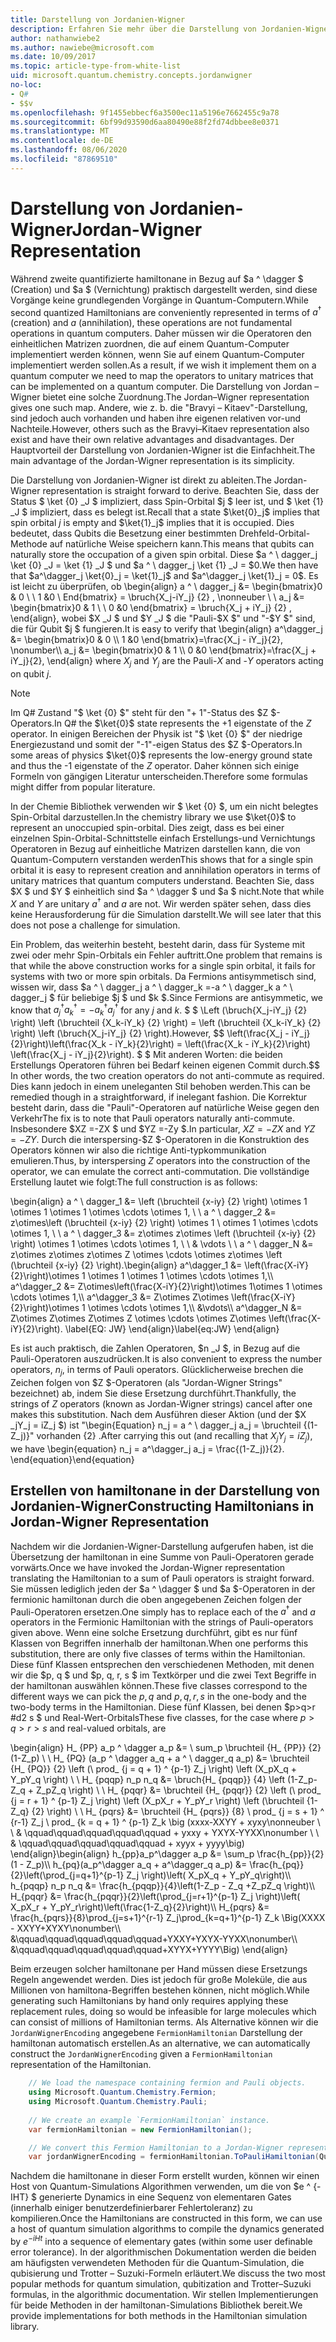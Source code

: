 ```yaml
---
title: Darstellung von Jordanien-Wigner
description: Erfahren Sie mehr über die Darstellung von Jordanien-Wigner, bei der hamiltona-Operatoren einheitlichen Matrizen zugeordnet werden, die auf einem Quantum-Computer leichter implementiert werden können.
author: nathanwiebe2
ms.author: nawiebe@microsoft.com
ms.date: 10/09/2017
ms.topic: article-type-from-white-list
uid: microsoft.quantum.chemistry.concepts.jordanwigner
no-loc:
- Q#
- $$v
ms.openlocfilehash: 9f1455ebbecf6a3500ec11a5196e7662455c9a78
ms.sourcegitcommit: 6bf99d93590d6aa80490e88f2fd74dbbee8e0371
ms.translationtype: MT
ms.contentlocale: de-DE
ms.lasthandoff: 08/06/2020
ms.locfileid: "87869510"
---
```

# <a name="jordan-wigner-representation"></a><span data-ttu-id="0dbfd-103">Darstellung von Jordanien-Wigner</span><span class="sxs-lookup"><span data-stu-id="0dbfd-103">Jordan-Wigner Representation</span></span>

<span data-ttu-id="0dbfd-104">Während zweite quantifizierte hamiltonane in Bezug auf $a ^ \dagger $ (Creation) und $a $ (Vernichtung) praktisch dargestellt werden, sind diese Vorgänge keine grundlegenden Vorgänge in Quantum-Computern.</span><span class="sxs-lookup"><span data-stu-id="0dbfd-104">While second quantized Hamiltonians are conveniently represented in terms of $a^\dagger$ (creation) and $a$ (annihilation), these operations are not fundamental operations in quantum computers.</span></span>
<span data-ttu-id="0dbfd-105">Daher müssen wir die Operatoren den einheitlichen Matrizen zuordnen, die auf einem Quantum-Computer implementiert werden können, wenn Sie auf einem Quantum-Computer implementiert werden sollen.</span><span class="sxs-lookup"><span data-stu-id="0dbfd-105">As a result, if we wish it implement them on a quantum computer we need to map the operators to unitary matrices that can be implemented on a quantum computer.</span></span>
<span data-ttu-id="0dbfd-106">Die Darstellung von Jordan – Wigner bietet eine solche Zuordnung.</span><span class="sxs-lookup"><span data-stu-id="0dbfd-106">The Jordan–Wigner representation gives one such map.</span></span>
<span data-ttu-id="0dbfd-107">Andere, wie z. b. die "Bravyi – Kitaev"-Darstellung, sind jedoch auch vorhanden und haben ihre eigenen relativen vor-und Nachteile.</span><span class="sxs-lookup"><span data-stu-id="0dbfd-107">However, others such as the Bravyi–Kitaev representation also exist and have their own relative advantages and disadvantages.</span></span>
<span data-ttu-id="0dbfd-108">Der Hauptvorteil der Darstellung von Jordanien-Wigner ist die Einfachheit.</span><span class="sxs-lookup"><span data-stu-id="0dbfd-108">The main advantage of the Jordan-Wigner representation is its simplicity.</span></span>

<span data-ttu-id="0dbfd-109">Die Darstellung von Jordanien-Wigner ist direkt zu ableiten.</span><span class="sxs-lookup"><span data-stu-id="0dbfd-109">The Jordan-Wigner representation is straight forward to derive.</span></span>
<span data-ttu-id="0dbfd-110">Beachten Sie, dass der Status $ \ket {0} _J $ impliziert, dass Spin-Orbital $j $ leer ist, und $ \ket {1} _J $ impliziert, dass es belegt ist.</span><span class="sxs-lookup"><span data-stu-id="0dbfd-110">Recall that a state $\ket{0}_j$ implies that spin orbital $j$ is empty and $\ket{1}_j$ implies that it is occupied.</span></span>
<span data-ttu-id="0dbfd-111">Dies bedeutet, dass Qubits die Besetzung einer bestimmten Drehfeld-Orbital-Methode auf natürliche Weise speichern kann.</span><span class="sxs-lookup"><span data-stu-id="0dbfd-111">This means that qubits can naturally store the occupation of a given spin orbital.</span></span>
<span data-ttu-id="0dbfd-112">Diese $a ^ \ dagger_j \ket {0} _J = \ket {1} _J $ und $a ^ \ dagger_j \ket {1} _J = $0.</span><span class="sxs-lookup"><span data-stu-id="0dbfd-112">We then have that $a^\dagger_j \ket{0}_j = \ket{1}_j$ and $a^\dagger_j \ket{1}_j = 0$.</span></span>
<span data-ttu-id="0dbfd-113">Es ist leicht zu überprüfen, ob \begin{align} a ^ \ dagger_j &= \begin{bmatrix}0 & 0 \\ \ 1 &0 \ End{bmatrix} = \bruch{X_j-iY_j} {2} , \nonneuber \\ \\ a_j &= \begin{bmatrix}0 & 1 \\ \ 0 &0 \end{bmatrix} = \bruch{X_j + iY_j} {2} , \end{align}, wobei $X _J $ und $Y _J $ die "Pauli-$X $" und "-$Y $" sind, die für Qubit $j $ fungieren.</span><span class="sxs-lookup"><span data-stu-id="0dbfd-113">It is easy to verify that \begin{align} a^\dagger_j &= \begin{bmatrix}0 & 0 \\\ 1 &0 \end{bmatrix}=\frac{X_j - iY_j}{2}, \nonumber\\\\ a_j &= \begin{bmatrix}0 & 1 \\\ 0 &0 \end{bmatrix}=\frac{X_j + iY_j}{2}, \end{align} where $X_j$ and $Y_j$ are the Pauli-$X$ and -$Y$ operators acting on qubit $j$.</span></span>

>[!NOTE]
> <span data-ttu-id="0dbfd-114">Im Q# Zustand "$ \ket {0} $" steht für den "+ 1"-Status des $Z $-Operators.</span><span class="sxs-lookup"><span data-stu-id="0dbfd-114">In Q# the $\ket{0}$ state represents the +1 eigenstate of the $Z$ operator.</span></span> <span data-ttu-id="0dbfd-115">In einigen Bereichen der Physik ist "$ \ket {0} $" der niedrige Energiezustand und somit der "-1"-eigen Status des $Z $-Operators.</span><span class="sxs-lookup"><span data-stu-id="0dbfd-115">In some areas of physics $\ket{0}$ represents the low-energy ground state and thus the -1 eigenstate of the $Z$ operator.</span></span> <span data-ttu-id="0dbfd-116">Daher können sich einige Formeln von gängigen Literatur unterscheiden.</span><span class="sxs-lookup"><span data-stu-id="0dbfd-116">Therefore some formulas might differ from popular literature.</span></span>

<span data-ttu-id="0dbfd-117">In der Chemie Bibliothek verwenden wir $ \ket {0} $, um ein nicht belegtes Spin-Orbital darzustellen.</span><span class="sxs-lookup"><span data-stu-id="0dbfd-117">In the chemistry library we use $\ket{0}$ to represent an unoccupied spin-orbital.</span></span>
<span data-ttu-id="0dbfd-118">Dies zeigt, dass es bei einer einzelnen Spin-Orbital-Schnittstelle einfach Erstellungs-und Vernichtungs Operatoren in Bezug auf einheitliche Matrizen darstellen kann, die von Quantum-Computern verstanden werden</span><span class="sxs-lookup"><span data-stu-id="0dbfd-118">This shows that for a single spin orbital it is easy to represent creation and annihilation operators in terms of unitary matrices that quantum computers understand.</span></span>
<span data-ttu-id="0dbfd-119">Beachten Sie, dass $X $ und $Y $ einheitlich sind $a ^ \dagger $ und $a $ nicht.</span><span class="sxs-lookup"><span data-stu-id="0dbfd-119">Note that while $X$ and $Y$ are unitary $a^\dagger$ and $a$ are not.</span></span>
<span data-ttu-id="0dbfd-120">Wir werden später sehen, dass dies keine Herausforderung für die Simulation darstellt.</span><span class="sxs-lookup"><span data-stu-id="0dbfd-120">We will see later that this does not pose a challenge for simulation.</span></span>

<span data-ttu-id="0dbfd-121">Ein Problem, das weiterhin besteht, besteht darin, dass für Systeme mit zwei oder mehr Spin-Orbitals ein Fehler auftritt.</span><span class="sxs-lookup"><span data-stu-id="0dbfd-121">One problem that remains is that while the above construction works for a single spin orbital, it fails for systems with two or more spin orbitals.</span></span>
<span data-ttu-id="0dbfd-122">Da Fermions antisymmetisch sind, wissen wir, dass $a ^ \ dagger_j a ^ \ dagger_k =-a ^ \ dagger_k a ^ \ dagger_j $ für beliebige $j $ und $k $.</span><span class="sxs-lookup"><span data-stu-id="0dbfd-122">Since Fermions are antisymmetic, we know that $a^\dagger_j a^\dagger_k = - a^\dagger_k a^\dagger_j$ for any $j$ and $k$.</span></span>
<span data-ttu-id="0dbfd-123">$ $ \Left (\bruch{X_j-iY_j} {2} \right) \left (\bruchteil {X_k-iY_k} {2} \right) = \left (\bruchteil {X_k-iY_k} {2} \right) \left (\bruch{X_j-iY_j} {2} \right).</span><span class="sxs-lookup"><span data-stu-id="0dbfd-123">However, $$ \left(\frac{X_j - iY_j}{2}\right)\left(\frac{X_k - iY_k}{2}\right) = \left(\frac{X_k - iY_k}{2}\right) \left(\frac{X_j - iY_j}{2}\right).</span></span>
<span data-ttu-id="0dbfd-124">$ $ Mit anderen Worten: die beiden Erstellungs Operatoren führen bei Bedarf keinen eigenen Commit durch.</span><span class="sxs-lookup"><span data-stu-id="0dbfd-124">$$ In other words, the two creation operators do not anti-commute as required.</span></span>
<span data-ttu-id="0dbfd-125">Dies kann jedoch in einem uneleganten Stil behoben werden.</span><span class="sxs-lookup"><span data-stu-id="0dbfd-125">This can be remedied though in a straightforward, if inelegant fashion.</span></span>
<span data-ttu-id="0dbfd-126">Die Korrektur besteht darin, dass die "Pauli"-Operatoren auf natürliche Weise gegen den Verkehr</span><span class="sxs-lookup"><span data-stu-id="0dbfd-126">The fix is to note that Pauli operators naturally anti-commute.</span></span>
<span data-ttu-id="0dbfd-127">Insbesondere $XZ =-ZX $ und $YZ =-Zy $.</span><span class="sxs-lookup"><span data-stu-id="0dbfd-127">In particular, $XZ = -ZX$ and $YZ=-ZY$.</span></span>
<span data-ttu-id="0dbfd-128">Durch die interspersing-$Z $-Operatoren in die Konstruktion des Operators können wir also die richtige Anti-typkommunikation emulieren.</span><span class="sxs-lookup"><span data-stu-id="0dbfd-128">Thus, by interspersing $Z$ operators into the construction of the operator, we can emulate the correct anti-commutation.</span></span>
<span data-ttu-id="0dbfd-129">Die vollständige Erstellung lautet wie folgt:</span><span class="sxs-lookup"><span data-stu-id="0dbfd-129">The full construction is as follows:</span></span> 

<span data-ttu-id="0dbfd-130">\begin{align} a ^ \ dagger_1 &= \left (\bruchteil {x-iy} {2} \right) \otimes 1 \otimes 1 \otimes 1 \otimes \cdots \otimes 1, \\ \\ a ^ \ dagger_2 &= z\otimes\left (\bruchteil {x-iy} {2} \right) \otimes 1 \ otimes 1 \otimes \cdots \otimes 1, \\ \\ a ^ \ dagger_3 &= z\otimes z\otimes \left (\bruchteil {x-iy} {2} \right) \otimes 1 \otimes \cdots \otimes 1, \\ \\ & \vdots \\ \\ a ^ \ dagger_N &= z\otimes z\otimes z\otimes Z \otimes \cdots \otimes z\otimes \left (\bruchteil {x-iy} {2} \right).</span><span class="sxs-lookup"><span data-stu-id="0dbfd-130">\begin{align} a^\dagger_1 &= \left(\frac{X-iY}{2}\right)\otimes 1 \otimes 1 \otimes 1 \otimes \cdots \otimes 1,\\\\ a^\dagger_2 &= Z\otimes\left(\frac{X-iY}{2}\right)\otimes 1\otimes 1 \otimes \cdots \otimes 1,\\\\ a^\dagger_3 &= Z\otimes Z\otimes \left(\frac{X-iY}{2}\right)\otimes 1 \otimes \cdots \otimes 1,\\\\ &\vdots\\\\ a^\dagger_N &= Z\otimes Z\otimes Z\otimes Z \otimes \cdots \otimes Z\otimes \left(\frac{X-iY}{2}\right).</span></span> <span data-ttu-id="0dbfd-131">\label{EQ: JW} \end{align}</span><span class="sxs-lookup"><span data-stu-id="0dbfd-131">\label{eq:JW} \end{align}</span></span>

<span data-ttu-id="0dbfd-132">Es ist auch praktisch, die Zahlen Operatoren, $n _J $, in Bezug auf die Pauli-Operatoren auszudrücken.</span><span class="sxs-lookup"><span data-stu-id="0dbfd-132">It is also convenient to express the number operators, $n_j$, in terms of Pauli operators.</span></span>
<span data-ttu-id="0dbfd-133">Glücklicherweise brechen die Zeichen folgen von $Z $-Operatoren (als "Jordan-Wigner Strings" bezeichnet) ab, indem Sie diese Ersetzung durchführt.</span><span class="sxs-lookup"><span data-stu-id="0dbfd-133">Thankfully, the strings of $Z$ operators (known as Jordan-Wigner strings) cancel after one makes this substitution.</span></span>
<span data-ttu-id="0dbfd-134">Nach dem Ausführen dieser Aktion (und der $X _jY_j = iZ_j $) ist "\begin{Equation} n_j = a ^ \ dagger_j a_j = \bruchteil {(1-Z_j)}" vorhanden {2} .</span><span class="sxs-lookup"><span data-stu-id="0dbfd-134">After carrying this out (and recalling that $X_jY_j=iZ_j$), we have \begin{equation} n_j = a^\dagger_j a_j = \frac{(1-Z_j)}{2}.</span></span>
<span data-ttu-id="0dbfd-135">\end{equation}</span><span class="sxs-lookup"><span data-stu-id="0dbfd-135">\end{equation}</span></span>


## <a name="constructing-hamiltonians-in-jordan-wigner-representation"></a><span data-ttu-id="0dbfd-136">Erstellen von hamiltonane in der Darstellung von Jordanien-Wigner</span><span class="sxs-lookup"><span data-stu-id="0dbfd-136">Constructing Hamiltonians in Jordan-Wigner Representation</span></span>

<span data-ttu-id="0dbfd-137">Nachdem wir die Jordanien-Wigner-Darstellung aufgerufen haben, ist die Übersetzung der hamiltonan in eine Summe von Pauli-Operatoren gerade vorwärts.</span><span class="sxs-lookup"><span data-stu-id="0dbfd-137">Once we have invoked the Jordan-Wigner representation translating the Hamiltonian to a sum of Pauli operators is straight forward.</span></span>
<span data-ttu-id="0dbfd-138">Sie müssen lediglich jeden der $a ^ \dagger $ und $a $-Operatoren in der fermionic hamiltonan durch die oben angegebenen Zeichen folgen der Pauli-Operatoren ersetzen.</span><span class="sxs-lookup"><span data-stu-id="0dbfd-138">One simply has to replace each of the $a^\dagger$ and $a$ operators in the Fermionic Hamiltonian with the strings of Pauli-operators given above.</span></span>
<span data-ttu-id="0dbfd-139">Wenn eine solche Ersetzung durchführt, gibt es nur fünf Klassen von Begriffen innerhalb der hamiltonan.</span><span class="sxs-lookup"><span data-stu-id="0dbfd-139">When one performs this substitution, there are only five classes of terms within the Hamiltonian.</span></span>
<span data-ttu-id="0dbfd-140">Diese fünf Klassen entsprechen den verschiedenen Methoden, mit denen wir die $p, q $ und $p, q, r, s $ im Textkörper und die zwei Text Begriffe in der hamiltonan auswählen können.</span><span class="sxs-lookup"><span data-stu-id="0dbfd-140">These five classes correspond to the different ways we can pick the $p,q$ and $p,q,r,s$ in the one-body and the two-body terms in the Hamiltonian.</span></span>
<span data-ttu-id="0dbfd-141">Diese fünf Klassen, bei denen $p>q>r #d2 s $ und Real-Wert-Orbitals</span><span class="sxs-lookup"><span data-stu-id="0dbfd-141">These five classes, for the case where $p>q>r>s$ and real-valued orbitals, are</span></span>

<span data-ttu-id="0dbfd-142">\begin{align} H_ {PP} a_p ^ \dagger a_p &= \ sum_p \bruchteil {H_ {PP}} {2} (1-Z_p) \\ \\ H_ {PQ} (a_p ^ \dagger a_q + a ^ \ dagger_q a_p) &= \bruchteil {H_ {PQ}} {2} \left (\ prod_ {j = q + 1} ^ {p-1} Z_j \right) \left (X_pX_q + Y_pY_q \right) \\ \\ H_ {pqqp} n_p n_q &= \bruch{H_ {pqqp}} {4} \left (1-Z_p-Z_q + Z_pZ_q \right) \\ \\ H_ {pqqr} &= \bruchteil {H_ {pqqr}} {2} \left (\ prod_ {j = r + 1} ^ {p-1} Z_j \right) \left (X_pX_r + Y_pY_r \right) \left (\bruchteil {1-Z_q} {2} \right) \\ \\ H_ {pqrs} &= \bruchteil {H_ {pqrs}} {8} \ prod_ {j = s + 1} ^ {r-1} Z_j \ prod_ {k = q + 1} ^ {p-1} Z_k \big (xxxx-XXYY + xyxy\nonneuber \\ \\ & \qquad\qquad\qquad\qquad\qquad + yxxy + YXYX-YYXX\nonumber \\ \\ & \qquad\qquad\qquad\qquad\qquad + xyyx + yyyy\big) \end{align}</span><span class="sxs-lookup"><span data-stu-id="0dbfd-142">\begin{align} h_{pp}a_p^\dagger a_p &= \sum_p \frac{h_{pp}}{2}(1 - Z_p)\\\\ h_{pq}(a_p^\dagger a_q + a^\dagger_q a_p) &= \frac{h_{pq}}{2}\left(\prod_{j=q+1}^{p-1} Z_j \right)\left( X_pX_q + Y_pY_q\right)\\\\ h_{pqqp} n_p n_q &=  \frac{h_{pqqp}}{4}\left(1-Z_p - Z_q +Z_pZ_q \right)\\\\ H_{pqqr} &= \frac{h_{pqqr}}{2}\left(\prod_{j=r+1}^{p-1} Z_j \right)\left( X_pX_r + Y_pY_r\right)\left(\frac{1-Z_q}{2}\right)\\\\ H_{pqrs} &= \frac{h_{pqrs}}{8}\prod_{j=s+1}^{r-1} Z_j\prod_{k=q+1}^{p-1} Z_k \Big(XXXX - XXYY+XYXY\nonumber\\\\ &\qquad\qquad\qquad\qquad\qquad+YXXY+YXYX-YYXX\nonumber\\\\ &\qquad\qquad\qquad\qquad\qquad+XYYX+YYYY\Big) \end{align}</span></span>

<span data-ttu-id="0dbfd-143">Beim erzeugen solcher hamiltonane per Hand müssen diese Ersetzungs Regeln angewendet werden. Dies ist jedoch für große Moleküle, die aus Millionen von hamiltona-Begriffen bestehen können, nicht möglich.</span><span class="sxs-lookup"><span data-stu-id="0dbfd-143">While generating such Hamiltonians by hand only requires applying these replacement rules, doing so would be infeasible for large molecules which can consist of millions of Hamiltonian terms.</span></span>
<span data-ttu-id="0dbfd-144">Als Alternative können wir die `JordanWignerEncoding` angegebene `FermionHamiltonian` Darstellung der hamiltonan automatisch erstellen.</span><span class="sxs-lookup"><span data-stu-id="0dbfd-144">As an alternative, we can automatically construct the `JordanWignerEncoding` given a `FermionHamiltonian` representation of the Hamiltonian.</span></span>

```csharp
    // We load the namespace containing fermion and Pauli objects. 
    using Microsoft.Quantum.Chemistry.Fermion;
    using Microsoft.Quantum.Chemistry.Pauli;
    
    // We create an example `FermionHamiltonian` instance.
    var fermionHamiltonian = new FermionHamiltonian();

    // We convert this Fermion Hamiltonian to a Jordan-Wigner representation.
    var jordanWignerEncoding = fermionHamiltonian.ToPauliHamiltonian(QubitEncoding.JordanWigner);
```

<span data-ttu-id="0dbfd-145">Nachdem die hamiltonane in dieser Form erstellt wurden, können wir einen Host von Quantum-Simulations Algorithmen verwenden, um die von $e ^ {-IHT} $ generierte Dynamics in eine Sequenz von elementaren Gates (innerhalb einiger benutzerdefinierbarer Fehlertoleranz) zu kompilieren.</span><span class="sxs-lookup"><span data-stu-id="0dbfd-145">Once the Hamiltonians are constructed in this form, we can use a host of quantum simulation algorithms to compile the dynamics generated by $e^{-iHt}$ into a sequence of elementary gates (within some user definable error tolerance).</span></span>
<span data-ttu-id="0dbfd-146">In der algorithmischen Dokumentation werden die beiden am häufigsten verwendeten Methoden für die Quantum-Simulation, die qubisierung und Trotter – Suzuki-Formeln erläutert.</span><span class="sxs-lookup"><span data-stu-id="0dbfd-146">We discuss the two most popular methods for quantum simulation, qubitization and Trotter–Suzuki formulas, in the algorithmic documentation.</span></span> <span data-ttu-id="0dbfd-147">Wir stellen Implementierungen für beide Methoden in der hamiltonan-Simulations Bibliothek bereit.</span><span class="sxs-lookup"><span data-stu-id="0dbfd-147">We provide implementations for both methods in the Hamiltonian simulation library.</span></span>
